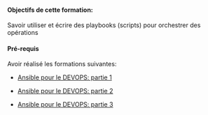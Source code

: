 #### Objectifs de cette formation:

Savoir utiliser et écrire des playbooks (scripts) pour orchestrer des opérations

#### Pré-requis
Avoir réalisé les formations suivantes:

- [Ansible pour le DEVOPS: partie 1](https://katacoda.com/devopsteam/courses/ansible/ansible_training_part1)

- [Ansible pour le DEVOPS: partie 2](https://katacoda.com/devopsteam/courses/ansible/ansible_training_part2)

- [Ansible pour le DEVOPS: partie 3](https://katacoda.com/devopsteam/courses/ansible/ansible_training_part3)

